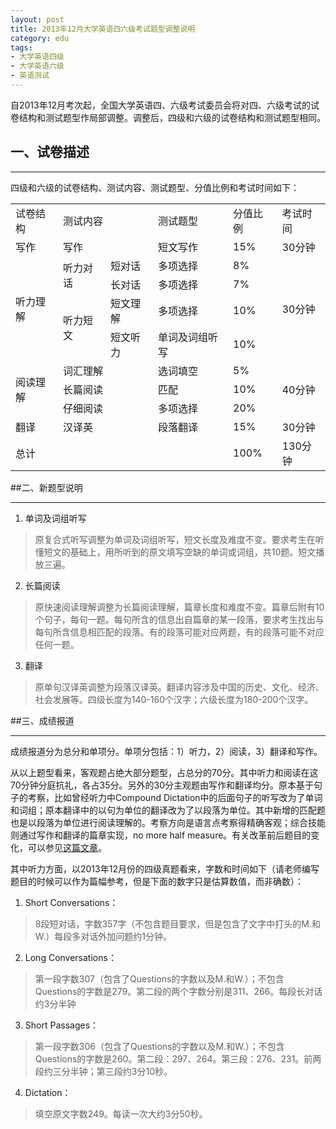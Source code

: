 ```yaml
---
layout: post
title: 2013年12月大学英语四六级考试题型调整说明
category: edu
tags:
- 大学英语四级
- 大学英语六级
- 英语测试
---
```


自2013年12月考次起，全国大学英语四、六级考试委员会将对四、六级考试的试卷结构和测试题型作局部调整。调整后，四级和六级的试卷结构和测试题型相同。
<!--more-->

## 一、试卷描述
<hr>

四级和六级的试卷结构、测试内容、测试题型、分值比例和考试时间如下：

<table>
        <tr>
            <td>试卷结构</td>
            <td colspan="2">测试内容</td>
            <td>测试题型</td>
            <td>分值比例</td>
            <td>考试时间</td>
        </tr>
        <tr>
            <td>写作</td>
            <td colspan="2">写作</td>
            <td>短文写作</td>
            <td>15%</td>
            <td>30分钟</td>
        </tr>
        <tr>
            <td rowspan="4" style="vertical-align: middle">听力理解</td>
            <td rowspan="2">听力对话</td>
            <td>短对话</td>
            <td>多项选择</td>
            <td>8%</td>
            <td rowspan="4" style="vertical-align: middle">30分钟</td>
        </tr>
        <tr>
            <td>长对话</td>
            <td>多项选择</td>
            <td>7%</td>
        </tr>
        <tr>
            <td rowspan="2">听力短文</td>
            <td>短文理解</td>
            <td>多项选择</td>
            <td>10%</td>
        </tr>
        <tr>
            <td>短文听力</td>
            <td>单词及词组听写</td>
            <td>10%</td>
        </tr>
        <tr>
            <td rowspan="3" style="vertical-align: middle">阅读理解</td>
            <td colspan="2">词汇理解</td>
            <td>选词填空</td>
            <td>5%</td>
            <td rowspan="3" style="vertical-align: middle">40分钟</td>
        </tr>
        <tr>
            <td colspan="2">长篇阅读</td>
            <td>匹配</td>
            <td>10%</td>
        </tr>
        <tr>
            <td colspan="2">仔细阅读</td>
            <td>多项选择</td>
            <td>20%</td>
        </tr>
        <tr>
            <td>翻译</td>
            <td colspan="2">汉译英</td>
            <td>段落翻译</td>
            <td>15%</td>
            <td>30分钟</td>
        </tr>
        <tr>
            <td colspan="4">总计</td>
            <td>100%</td>
            <td>130分钟</td>
        </tr>
</table>

##二、新题型说明
<hr>

1. 单词及词组听写
> 原复合式听写调整为单词及词组听写，短文长度及难度不变。要求考生在听懂短文的基础上，用所听到的原文填写空缺的单词或词组，共10题。短文播放三遍。

2. 长篇阅读
> 原快速阅读理解调整为长篇阅读理解，篇章长度和难度不变。篇章后附有10个句子，每句一题。每句所含的信息出自篇章的某一段落，要求考生找出与每句所含信息相匹配的段落。有的段落可能对应两题，有的段落可能不对应任何一题。

3. 翻译
> 原单句汉译英调整为段落汉译英。翻译内容涉及中国的历史、文化、经济、社会发展等。四级长度为140-160个汉字；六级长度为180-200个汉字。

##三、成绩报道
<hr>
成绩报道分为总分和单项分。单项分包括：1）听力，2）阅读，3）翻译和写作。

从以上题型看来，客观题占绝大部分题型，占总分的70分。其中听力和阅读在这70分钟分庭抗礼，各占35分。另外的30分主观题由写作和翻译均分。原本基于句子的考察，比如曾经听力中Compound Dictation中的后面句子的听写改为了单词和词组；原本翻译中的以句为单位的翻译改为了以段落为单位。其中新增的匹配题也是以段落为单位进行阅读理解的。考察方向是语言点考察得精确客观；综合技能则通过写作和翻译的篇章实现，no more half measure。有关改革前后题目的变化，可以参见[这篇文章](http://edu.sina.com.cn/cet/2013-08-19/1016392343.shtml)。

其中听力方面，以2013年12月份的四级真题看来，字数和时间如下（请老师编写题目的时候可以作为篇幅参考，但是下面的数字只是估算数值，而非确数）：

1. Short Conversations：
> 8段短对话，字数357字（不包含题目要求，但是包含了文字中打头的M.和W.）每段多对话外加问题约1分钟。
2. Long Conversations：
> 第一段字数307（包含了Questions的字数以及M.和W.）；不包含Questions的字数是279。第二段的两个字数分别是311、266。每段长对话约3分半钟
3. Short Passages：
> 第一段字数306（包含了Questions的字数以及M.和W.）；不包含Questions的字数是260。第二段：297、264。第三段：276、231。前两段约三分半钟；第三段约3分10秒。
4. Dictation：
> 填空原文字数249。每读一次大约3分50秒。

<!--下面添加table的样式-->
<script>
function loadStyles(url) {
    var link = document.createElement("link");
    link.rel = "stylesheet";
    link.type = "text/css";
    link.href = url;
    var head = document.getElementsByTagName("head")[0];
    head.appendChild(link);
}
loadStyles("./assets/css/table.css")
</script>
